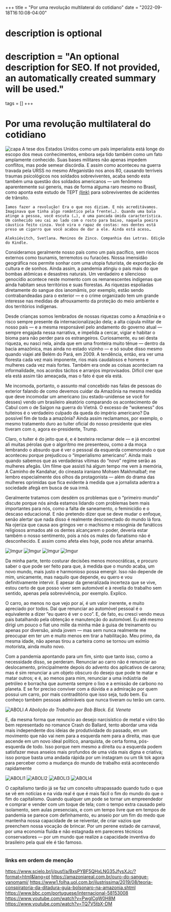 +++
title = "Por uma revolução multilateral do cotidiano"
date = "2022-09-18T16:10:08-04:00"

#
# description is optional
#
# description = "An optional description for SEO. If not provided, an automatically created summary will be used."

tags = []
+++
# Por uma revolução multilateral do cotidiano
![capa](https://miro.medium.com/max/720/1*sufPWqGhPb1h34wuduLmHQ.jpeg)
A tese dos Estados Unidos como um país imperialista está longe do escopo dos meus conhecimentos, embora seja tido também como um fato amplamente conhecido. Suas bases militares não apenas impedem conflitos, mas pode semear discórdia. E assim como aconteceu na guerra travada pela URSS no mesmo Afeganistão nos anos 80, causando terríveis traumas psicológicos nos soldados sobreviventes, acaba sendo esta também uma questão dos soldados americanos — um fenômeno aparentemente sui generis, mas de forma alguma raro mesmo no Brasil, como aponta este estudo de TEPT [(link)](https://www.scielo.br/j/pusf/a/BxsPYBF5QHxLNG35JfysXJc/?format=html&lang=pt) para sobreviventes de acidentes de trânsito.

    Íamos fazer a revolução! Era o que nos diziam. E nós acreditávamos. Imaginava que tinha algo romântico pela frente(…). Quando uma bala atinge a pessoa, você escuta (…), é uma pancada úmida característica. Um conhecido seu cai ao lado com o rosto para baixo, naquela poeira cáustica feito cinza. Você vira o rapaz de costas: nos dentes está preso um cigarro que você acabou de dar a ele. Ainda está aceso…

    Aleksiévitch, Svetlana. Meninos de Zinco. Companhia das Letras. Edição do Kindle.

Consideramos geralmente nosso país como um país pacífico, sem riscos externos como tsunamis, terremotos ou furacões. Nossa imensidão geográfica nos permite sonhar com uma utopia futurista, de exportação de cultura e de sonhos. Ainda assim, a pandemia atingiu o país mais do que bombas atômicas e desastres naturais. Um verdadeiro e silencioso genocídio acontece neste momento com os remanescentes indígenas que ainda habitam seus territórios e suas florestas. As riquezas espoliadas diretamente do sangue dos ianomâmis, por exemplo, estão sendo contrabandeadas para o exterior — e o crime organizado tem um grande interesse nas medidas de afrouxamento da proteção do meio ambiente e dos territórios indígenas.

Desde crianças somos lembrados de nossas riquezas como a Amazônia e o risco sempre presente da internacionalização dela; a alta cúpula militar de nosso país — e a mesma responsável pelo andamento do governo atual — sempre engajada nessa narrativa, e impelida a cercar, vigiar e habitar o bioma para não perder para os estrangeiros. Curiosamente, eu sei desta riqueza, eu nasci nela, ainda que em uma fronteira muito tênue — dentro da bacia amazônica, mas ainda no estado vizinho — e só soube disso mesmo quando viajei até Belém do Pará, em 2009. A tendência, então, era ver uma floresta cada vez mais imponente, rios mais caudalosos e homens e mulheres cada vez mais fortes. Também era onde as coisas aconteciam na informalidade, nos acordos tácitos e arranjos improvisados. Difícil crer que ela está assim tão ameaçada, mas o fato é que ela está.

Me incomoda, portanto, o assunto mal concebido nas falas de pessoas do exterior falando de como devemos cuidar da Amazônia na mesma medida que deve incomodar um americano (ou estado-unidense se você for desses) vendo um brasileiro aleatório comparando os acontecimento de Cabul com o de Saigon na guerra do Vietnã. O excesso de “wokeness” dos tuiteiros é o verdadeiro culpado da queda do império americano? Da possível fim de toda a amazônia? Ainda assim reclamamos, por exemplo, o mesmo tratamento duro ao tuiter oficial do nosso presidente que eles tiveram com o, agora ex-presidente, Trump.

Claro, o tuíter é do jeito que é, e é besteira reclamar dele — e já encontrei ali muitas pérolas que o algoritmo me presenteou, como a da moça lembrando o absurdo que é ver o pessoal da esquerda comemorando o que aconteceu porque prejudicou o “imperialismo americano”. Ainda mais quando sabemos que as verdadeiras vítimas do “novo” regime serão as mulheres afegãs. Um filme que assisti há algum tempo me vem à memória, A Caminho de Kandahar, do cineasta iraniano Mohsen Makhmalbaf; me lembro especialmente dos olhos da protagonista — além do drama das mulheres oprimidas que fica evidente à medida que a jornalista adentra a sociedade afegã em busca de sua irmã.

Geralmente tratamos com desdém os problemas que o “primeiro mundo” discute porque nós ainda estamos lidando com problemas bem mais importantes para nós, como a falta de saneamento, o feminicídio e o descaso educacional. E não pretendo dizer que se deve mudar o enfoque, senão alertar que nada disso é realmente desconectado do mundo lá fora. Na ojeriza que causa aos gringos ver o machismo e misoginia de fanáticos religiosos armados até os dentes alcançarem o poder, deveria estar também o nosso sentimento, pois a nós os males do fanatismo não é desconhecido. E assim como afeta eles hoje, pode nos afetar amanhã.

![Imgur](https://miro.medium.com/max/786/1*lT5DcFHXjarsmYKc0qow1Q.jpeg)
![Imgur](https://miro.medium.com/max/640/1*ic9nagHVk4EDeFdU14s3tA.jpeg)
![Imgur](https://miro.medium.com/max/640/1*7f3zQgh3WOACcW64xUELDA.jpeg)
![Imgur](https://miro.medium.com/max/640/1*Uuv6SQG0FQ9wsooGdoF4sA.jpeg)

Da minha parte, tento costurar decisões menos monocráticas, e procuro saber o que pode ser feito para que, à medida que o mundo acaba, um novo mundo, mais justo e harmonioso possa emergir. Isso não depende de mim, unicamente, mas naquilo que depende, eu quero e vou definitivamente intervir. E apesar da generalizada incerteza que se vive, estou certo de que posso viver sem automóvel e à revelia do trabalho sem sentido, apenas pela sobrevivência, por exemplo. Explico.

O carro, ao menos no que vejo por aí, é um valor inerente, e muito apreciado por todos. Daí que renunciar ao automóvel pessoal é o equivalente a dizer “eu quero é ver o oco”. E, de fato, eu cresci vendo meus pais batalhando pela obtenção e manutenção do automóvel. Eu até mesmo dirigi um pouco o fiat uno mille da minha mãe à guisa de treinamento ou apenas por diversão, ainda jovem — mas sem nunca realmente me preocupar em ter um e muito menos em tirar a habilitação. Meu primo, da mesma idade, não apenas tirou a carteira como se tornou um exímio motorista, ainda muito novo.

Com a pandemia apontando para um fim, sinto que tanto isso, como a necessidade disso, se perderam. Renunciar ao carro não é renunciar ao deslocamento, principalmente depois do advento dos aplicativos de carona; mas é sim renunciar a um objeto obscuro do desejo que pode te matar e matar outros; e é, ao menos para mim, renunciar a uma indústria de petróleo e borracha que aumenta sempre o lixo e a emissão de carbono no planeta. E se for preciso conviver com a dúvida e a admiração por quem possui um carro, por mais contraditório que isso seja, tudo bem. Eu conheço também pessoas admiráveis que nunca tiveram ou terão um carro.

![ABOLI](https://miro.medium.com/max/720/1*RDpwVZXv4ROK1Y-_Pxdsdg.jpeg)
*A Abolição do Trabalho por Bob Black. Ed. Veneta*

E, da mesma forma que renuncio ao desejo narcisístico de metal e vidro tão bem representado no romance Crash do Ballard, tento abordar uma vida mais independente dos ideias de produtividade do passado, em um movimento que não vai nem para a esquerda nem para a direita, mas que ascende em um novo ideal político, anarquista, de certa forma, pós-esquerda de todo. Isso porque nem mesmo a direita ou a esquerda podem satisfazer meus anseios mais profundos de uma vida mais digna e criativa; isso porque basta uma andada rápida por um instagram ou um tik tok agora para perceber como a mudança do mundo de trabalho está acontecendo rapidamente

![ABOLI1](https://miro.medium.com/max/640/1*zOnexhTXB4Zs_uhxOIbPgA.jpeg)
![ABOLI2](https://miro.medium.com/max/640/1*VrtjTGPVcBhKZ91wgTXF2w.jpeg)
![ABOLI3](https://miro.medium.com/max/640/1*qlUwTRHsLlcfb4iigiqotA.jpeg)
![ABOLI4](https://miro.medium.com/max/640/1*RA6hkQV1wVGn0Xuu8E46aw.jpeg)

O capitalismo tardio já se faz um conceito ultrapassado quando tudo o que se vê em notícias e na vida real é que é mais fácil o fim do mundo do que o fim do capitalismo. Quando qualquer um pode se tornar um empreendedor e comprar e vender com um toque de tela; com o tempo extra causado pelo isolamento, sem aulas presenciais, e com um tempo livre que em tempos de pandemia se parece com definhamento, eu anseio por um fim do medo que mantenha nossa capacidade de se reiventar, de criar vazios que preenchem nossa vocação de brincar. Por um perene estado de carnaval, por uma economia fluída e não estagnada em pareceres técnicos conservadores — por um mundo que realize a capacidade inventiva do brasileiro pela qual ele é tão famoso.

---
### links em ordem de menção

https://www.scielo.br/j/pusf/a/BxsPYBF5QHxLNG35JfysXJc/?format=html&lang=pt 
https://amazoniareal.com.br/ouro-do-sangue-yanomami/
https://www1.folha.uol.com.br/ilustrissima/2019/08/teoria-conspiratoria-da-ditadura-guia-bolsonaro-na-amazonia.shtml
https://www.bbc.com/portuguese/internacional-58153008
https://www.youtube.com/watch?v=PwglCgW0H8M
https://www.youtube.com/watch?v=TQ7V5tbX-DM

